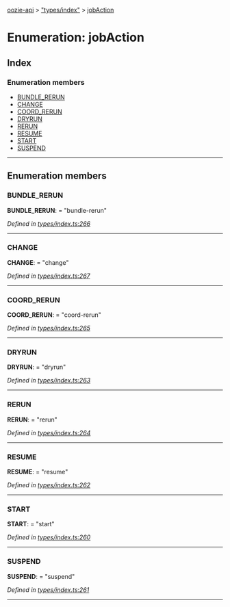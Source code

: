 [oozie-api](../README.md) > ["types/index"](../modules/_types_index_.md) > [jobAction](../enums/_types_index_.jobaction.md)

# Enumeration: jobAction

## Index

### Enumeration members

* [BUNDLE_RERUN](_types_index_.jobaction.md#bundle_rerun)
* [CHANGE](_types_index_.jobaction.md#change)
* [COORD_RERUN](_types_index_.jobaction.md#coord_rerun)
* [DRYRUN](_types_index_.jobaction.md#dryrun)
* [RERUN](_types_index_.jobaction.md#rerun)
* [RESUME](_types_index_.jobaction.md#resume)
* [START](_types_index_.jobaction.md#start)
* [SUSPEND](_types_index_.jobaction.md#suspend)

---

## Enumeration members

<a id="bundle_rerun"></a>

###  BUNDLE_RERUN

**BUNDLE_RERUN**:  = "bundle-rerun"

*Defined in [types/index.ts:266](https://github.com/ptariche/oozie-ts/blob/9acdc55/src/types/index.ts#L266)*

___
<a id="change"></a>

###  CHANGE

**CHANGE**:  = "change"

*Defined in [types/index.ts:267](https://github.com/ptariche/oozie-ts/blob/9acdc55/src/types/index.ts#L267)*

___
<a id="coord_rerun"></a>

###  COORD_RERUN

**COORD_RERUN**:  = "coord-rerun"

*Defined in [types/index.ts:265](https://github.com/ptariche/oozie-ts/blob/9acdc55/src/types/index.ts#L265)*

___
<a id="dryrun"></a>

###  DRYRUN

**DRYRUN**:  = "dryrun"

*Defined in [types/index.ts:263](https://github.com/ptariche/oozie-ts/blob/9acdc55/src/types/index.ts#L263)*

___
<a id="rerun"></a>

###  RERUN

**RERUN**:  = "rerun"

*Defined in [types/index.ts:264](https://github.com/ptariche/oozie-ts/blob/9acdc55/src/types/index.ts#L264)*

___
<a id="resume"></a>

###  RESUME

**RESUME**:  = "resume"

*Defined in [types/index.ts:262](https://github.com/ptariche/oozie-ts/blob/9acdc55/src/types/index.ts#L262)*

___
<a id="start"></a>

###  START

**START**:  = "start"

*Defined in [types/index.ts:260](https://github.com/ptariche/oozie-ts/blob/9acdc55/src/types/index.ts#L260)*

___
<a id="suspend"></a>

###  SUSPEND

**SUSPEND**:  = "suspend"

*Defined in [types/index.ts:261](https://github.com/ptariche/oozie-ts/blob/9acdc55/src/types/index.ts#L261)*

___

